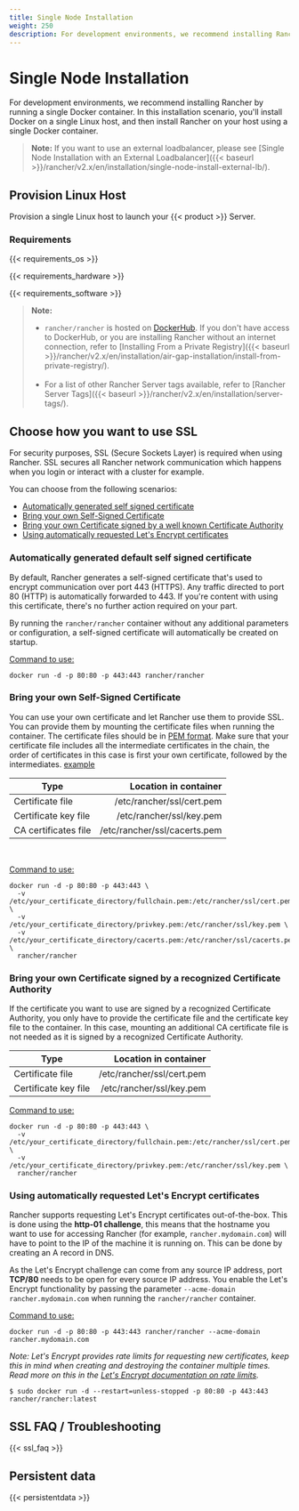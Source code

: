 ```yaml
---
title: Single Node Installation
weight: 250
description: For development environments, we recommend installing Rancher by deploying a single Docker container.
---
```



# Single Node Installation

For development environments, we recommend installing Rancher by running a single Docker container. In this installation scenario, you'll install Docker on a single Linux host, and then install Rancher on your host using a single Docker container.

>**Note:**
> If you want to use an external loadbalancer, please see [Single Node Installation with an External Loadbalancer]({{< baseurl >}}/rancher/v2.x/en/installation/single-node-install-external-lb/).

## Provision Linux Host

Provision a single Linux host to launch your {{< product >}} Server.

### Requirements

{{< requirements_os >}}

{{< requirements_hardware >}}

{{< requirements_software >}}

>**Note:**
>- `rancher/rancher` is hosted on [DockerHub](https://hub.docker.com/r/rancher/rancher/tags/). If you don't have access to DockerHub, or you are installing Rancher without an internet connection, refer to [Installing From a Private Registry]({{< baseurl >}}/rancher/v2.x/en/installation/air-gap-installation/install-from-private-registry/).<br/><br/>
>- For a list of other Rancher Server tags available, refer to [Rancher Server Tags]({{< baseurl >}}/rancher/v2.x/en/installation/server-tags/).

## Choose how you want to use SSL

For security purposes, SSL (Secure Sockets Layer) is required when using Rancher. SSL secures all Rancher network communication which happens when you login or interact with a cluster for example.

You can choose from the following scenarios:

* [Automatically generated self signed certificate](#automatically-generated-default-self-signed-certificate)
* [Bring your own Self-Signed Certificate](#bring-your-own-self-signed-certificate)
* [Bring your own Certificate signed by a well known Certificate Authority](#bring-your-own-certificate-signed-by-a-recognized-certificate-authority)
* [Using automatically requested Let's Encrypt certificates](#using-automatically-requested-let-s-encrypt-certificates)

### Automatically generated default self signed certificate

By default, Rancher generates a self-signed certificate that's used to encrypt communication over port 443 (HTTPS). Any traffic directed to port 80 (HTTP) is automatically forwarded to 443. If you're content with using this certificate, there's no further action required on your part.

By running the `rancher/rancher` container without any additional parameters or configuration, a self-signed certificate will automatically be created on startup.

<u>Command to use:</u>

```
docker run -d -p 80:80 -p 443:443 rancher/rancher
```

### Bring your own Self-Signed Certificate

You can use your own certificate and let Rancher use them to provide SSL. You can provide them by mounting the certificate files when running the container. The certificate files should be in [PEM format](#ssl-faq-troubleshooting). Make sure that your certificate file includes all the intermediate certificates in the chain, the order of certificates in this case is first your own certificate, followed by the intermediates. [example](#ssl-faq-troubleshooting)

| Type                         |        Location in container |
| ---------------------------- | ---------------------------: |
| Certificate file             |    /etc/rancher/ssl/cert.pem |
| Certificate key file         |     /etc/rancher/ssl/key.pem |
| CA certificates file         | /etc/rancher/ssl/cacerts.pem |
<br/>

<u>Command to use:</u>
```
docker run -d -p 80:80 -p 443:443 \
  -v /etc/your_certificate_directory/fullchain.pem:/etc/rancher/ssl/cert.pem \
  -v /etc/your_certificate_directory/privkey.pem:/etc/rancher/ssl/key.pem \
  -v /etc/your_certificate_directory/cacerts.pem:/etc/rancher/ssl/cacerts.pem \
  rancher/rancher
```

### Bring your own Certificate signed by a recognized Certificate Authority

If the certificate you want to use are signed by a recognized Certificate Authority, you only have to provide the certificate file and the certificate key file to the container. In this case, mounting an additional CA certificate file is not needed as it is signed by a recognized Certificate Authority.

| Type                         |        Location in container |
| ---------------------------- | ---------------------------: |
| Certificate file             |    /etc/rancher/ssl/cert.pem |
| Certificate key file         |     /etc/rancher/ssl/key.pem |

<u>Command to use:</u>

```
docker run -d -p 80:80 -p 443:443 \
  -v /etc/your_certificate_directory/fullchain.pem:/etc/rancher/ssl/cert.pem \
  -v /etc/your_certificate_directory/privkey.pem:/etc/rancher/ssl/key.pem \
  rancher/rancher
```

### Using automatically requested Let's Encrypt certificates

Rancher supports requesting Let's Encrypt certificates out-of-the-box. This is done using the **http-01 challenge**, this means that the hostname you want to use for accessing Rancher (for example, `rancher.mydomain.com`) will have to point to the IP of the machine it is running on. This can be done by creating an A record in DNS.

As the Let's Encrypt challenge can come from any source IP address, port **TCP/80** needs to be open for every source IP address. You enable the Let's Encrypt functionality by passing the parameter `--acme-domain rancher.mydomain.com` when running the `rancher/rancher` container.

<u>Command to use:</u>

```
docker run -d -p 80:80 -p 443:443 rancher/rancher --acme-domain rancher.mydomain.com
```


*Note: Let's Encrypt provides rate limits for requesting new certificates, keep this in mind when creating and destroying the container multiple times. Read more on this in the [Let's Encrypt documentation on rate limits](https://letsencrypt.org/docs/rate-limits/).*

```
$ sudo docker run -d --restart=unless-stopped -p 80:80 -p 443:443 rancher/rancher:latest
```

## SSL FAQ / Troubleshooting

{{< ssl_faq >}}


## Persistent data

{{< persistentdata >}}
